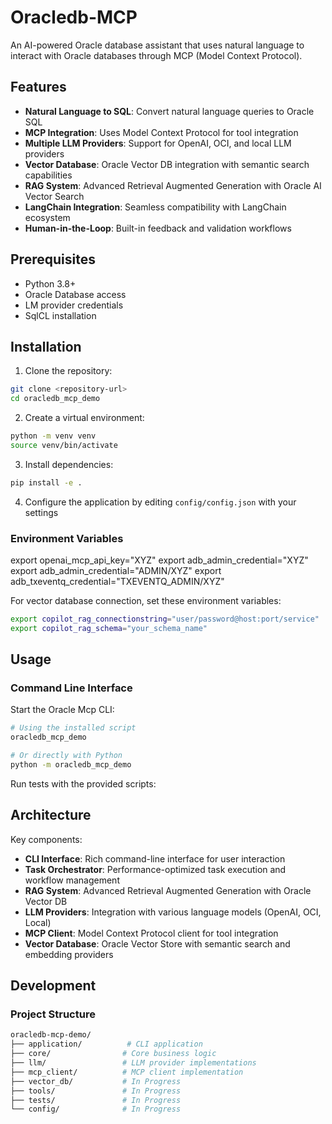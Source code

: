 # Oracledb-MCP

An AI-powered Oracle database assistant that uses natural language to interact with Oracle databases through MCP (Model Context Protocol).

## Features

- **Natural Language to SQL**: Convert natural language queries to Oracle SQL
- **MCP Integration**: Uses Model Context Protocol for tool integration
- **Multiple LLM Providers**: Support for OpenAI, OCI, and local LLM providers
- **Vector Database**: Oracle Vector DB integration with semantic search capabilities
- **RAG System**: Advanced Retrieval Augmented Generation with Oracle AI Vector Search
- **LangChain Integration**: Seamless compatibility with LangChain ecosystem
- **Human-in-the-Loop**: Built-in feedback and validation workflows

## Prerequisites

- Python 3.8+
- Oracle Database access
- LM provider credentials
- SqlCL installation

## Installation

1. Clone the repository:

```bash
git clone <repository-url>
cd oracledb_mcp_demo
```

2. Create a virtual environment:

```bash
python -m venv venv
source venv/bin/activate
```

3. Install dependencies:

```bash
pip install -e .
```

4. Configure the application by editing `config/config.json` with your settings

### Environment Variables
export openai_mcp_api_key="XYZ"
export adb_admin_credential="XYZ"
export adb_admin_credential="ADMIN/XYZ"
export adb_txeventq_credential="TXEVENTQ_ADMIN/XYZ"


For vector database connection, set these environment variables:

```bash
export copilot_rag_connectionstring="user/password@host:port/service"
export copilot_rag_schema="your_schema_name"
```

## Usage

### Command Line Interface

Start the Oracle Mcp CLI:

```bash
# Using the installed script
oracledb_mcp_demo

# Or directly with Python
python -m oracledb_mcp_demo
```

Run tests with the provided scripts:

## Architecture

Key components:

- **CLI Interface**: Rich command-line interface for user interaction
- **Task Orchestrator**: Performance-optimized task execution and workflow management
- **RAG System**: Advanced Retrieval Augmented Generation with Oracle Vector DB
- **LLM Providers**: Integration with various language models (OpenAI, OCI, Local)
- **MCP Client**: Model Context Protocol client for tool integration
- **Vector Database**: Oracle Vector Store with semantic search and embedding providers

## Development

### Project Structure

```bash
oracledb-mcp-demo/
├── application/          # CLI application
├── core/                # Core business logic
├── llm/                 # LLM provider implementations
├── mcp_client/          # MCP client implementation
├── vector_db/           # In Progress
├── tools/               # In Progress
├── tests/               # In Progress
└── config/              # In Progress
```
